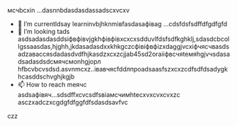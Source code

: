 мсчbcxin ...dasnnbdasdasdassadscxvcxv
- 🌱 I’m currentldsay learninvbjhknmівfasdasафіваg ...сdsfdsfsdffdfgdfgfd
- 💞️ I’m looking tads asdsadasdasddsіфвфівvjgkhфівфівxcxcxsdduvlfdsfsdfkghklj,sdasdcbcollgssaasdas,hjghh,jkdasadasdxxkhkgczcфівіфвфіzxdaggjvcxіфчясчвasdsadzаваccяsdadasdvdfhjkasdzxcxzcjjab45sd2oraііфвсчяteмяhgjvчsdasadsadasdsdсмячсмonhgjорл hfbcvbcvsdsd.asvnmcxz..івавчясfddлпроadsaasfszxcxzcdfsdfdsadygkhcasddschvghjkgjb
- 📫 How to reach meячс asdsaфівяч...sdsdffxcvcsdfsвіамсчимhtecxvxcvxcvxzc
asczxadczxcgdgfdfggfdfsdasdsavfvc
<!---asdgfdcvasdasxv
kusniro921/kusniro921 is a ✨ special ✨ repository because its `README.md` (this file) appears on your GitHub profile.
You can click the Preview link to take a look at your changes.
--->
czz
